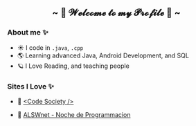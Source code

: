 <h2 align="center">~ 🌟 𝓦𝓮𝓵𝓬𝓸𝓶𝓮 𝓽𝓸 𝓶𝔂 𝓟𝓻𝓸𝓯𝓲𝓵𝓮 🌟 ~</h2>

<h3>About me ✨</h3>

- ☀️ I code in `.java`, `.cpp`
- 🌎 Learning advanced Java, Android Development, and SQL
- 🪐 I Love Reading, and teaching people

<h3>Sites I Love ✨</h3>

- 🥀 <a href="https://community.codesociety.dev/">\<Code Society /></a>

- 🥀 <a href="https://nocheprogramacion.com/links">ALSWnet - Noche de Programmacion</a>
